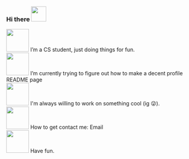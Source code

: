 ### Hi there <img src="https://img.pokemondb.net/sprites/home/normal/pikachu-sinnoh-cap.png" height=40>

<img src="https://img.pokemondb.net/sprites/black-white/normal/aipom-f.png" height=60>   I’m a CS student, just doing things for fun.  
<img src="https://img.pokemondb.net/sprites/x-y/normal/alakazam-mega.png" height=60>   I’m currently trying to figure out how to make a decent profile README page   
<img src="https://img.pokemondb.net/sprites/black-white/normal/luxray-f.png" height=60>   I'm always willing to work on something cool (ig :stuck_out_tongue_winking_eye:).  
<img src="https://img.pokemondb.net/sprites/black-white/normal/psyduck.png" height=60>  How to get contact me: Email  
<img src="https://img.pokemondb.net/sprites/black-white/normal/snorlax.png" height=60>   Have fun.  

